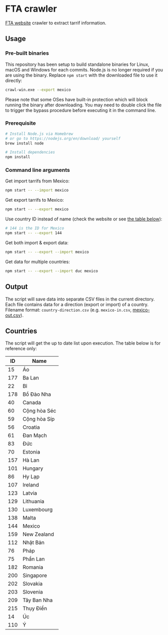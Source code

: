 # FTA crawler

[FTA website](https://fta.moit.gov.vn) crawler to extract tarrif information.

## Usage

### Pre-built binaries

This repository has been setup to build standalone binaries for Linux, macOS and Windows for each commits.
Node.js is no longer required if you are using the binary.
Replace `npm start` with the downloaded file to use it directly:

```bash
crawl-win.exe --export mexico
```

Please note that some OSes have built-in protection which will block running the binary after downloading.
You may need to double click the file to trigger the bypass procedure before executing it in the command line.

### Prerequisite

```bash
# Install Node.js via Homebrew
# or go to https://nodejs.org/en/download/ yourself
brew install node

# Install dependencies
npm install
```

### Command line arguments

Get import tarrifs from Mexico:

```bash
npm start -- --import mexico
```

Get export tarrifs to Mexico:

```bash
npm start -- --export mexico
```

Use country ID instead of name (check the website or see [the table below](#countries)):

```bash
# 144 is the ID for Mexico
npm start -- --export 144
```

Get both import & export data:

```bash
npm start -- --export --import mexico
```

Get data for multiple countries:

```bash
npm start -- --export --import duc mexico
```

## Output

The script will save data into separate CSV files in the current directory.
Each file contains data for a direction (export or import) of a country.
Filename format: `country-direction.csv` (e.g. `mexico-in.csv`, [mexico-out.csv](https://gist.github.com/daohoangson/0f0e28defc6f394a24990eb0d1f4b20f)).

## Countries

The script will get the up to date list upon execution.
The table below is for reference only:

| ID | Name |
| --- | --- |
| 15 | Áo |
| 177 | Ba Lan |
| 22 | Bỉ |
| 178 | Bồ Đào Nha |
| 40 | Canada |
| 60 | Cộng hòa Séc |
| 59 | Cộng hòa Síp |
| 56 | Croatia |
| 61 | Đan Mạch |
| 83 | Đức |
| 70 | Estonia |
| 157 | Hà Lan |
| 101 | Hungary |
| 86 | Hy Lạp |
| 107 | Ireland |
| 123 | Latvia |
| 129 | Lithuania |
| 130 | Luxembourg |
| 138 | Malta |
| 144 | Mexico |
| 159 | New Zealand |
| 112 | Nhật Bản |
| 76 | Pháp |
| 75 | Phần Lan |
| 182 | Romania |
| 200 | Singapore |
| 202 | Slovakia |
| 203 | Slovenia |
| 209 | Tây Ban Nha |
| 215 | Thụy Điển |
| 14 | Úc |
| 110 | Ý |
